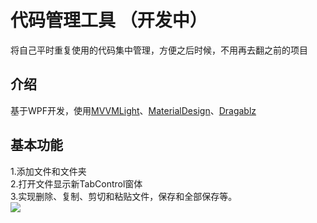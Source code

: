 # 代码管理工具  （开发中）
将自己平时重复使用的代码集中管理，方便之后时候，不用再去翻之前的项目

## 介绍
基于WPF开发，使用[MVVMLight](http://www.mvvmlight.net/)、[MaterialDesign](https://github.com/MaterialDesignInXAML/MaterialDesignInXamlToolkit)、[Dragablz](https://github.com/ButchersBoy/Dragablz)

## 基本功能
1.添加文件和文件夹<br>
2.打开文件显示新TabControl窗体<br>
3.实现删除、复制、剪切和粘贴文件，保存和全部保存等。<br>
![](https://github.com/goensin/CodeTool/tree/master/CodeTool/Image/screenshot_1.png)
